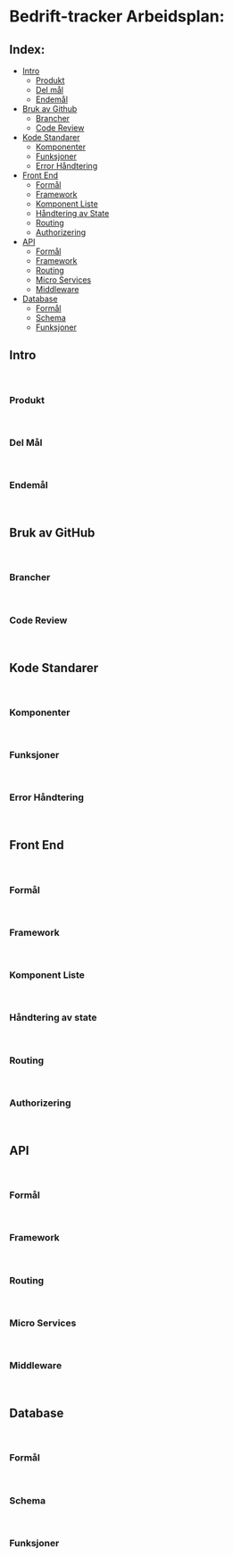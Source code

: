 # Bedrift-tracker Arbeidsplan:

## Index:


 - [Intro](#intro)
    - [Produkt](#produkt)
    - [Del mål](#del-mål)
    - [Endemål](#endemål)
 - [Bruk av Github](#git-hub)
    - [Brancher](#brancher)
    - [Code Review](#code-review)
 - [Kode Standarer](#kode-standarer)
    - [Komponenter](#komponenter)
    - [Funksjoner](#funksjoner)
    - [Error Håndtering](#error-håndtering)
 - [Front End](#front-end)
    - [Formål](#formål)
    - [Framework](#framework)
    - [Komponent Liste](#Komponent-liste)
    - [Håndtering av State](#håndtering-av-state)
    - [Routing](#routing)
    - [Authorizering](#Authorizering)
 - [API](#api)
    - [Formål](#formål)
    - [Framework](#framework)
    - [Routing](#Routing)
    - [Micro Services](#micro-services)
    - [Middleware](#middleware)
 - [Database](#database)
    - [Formål](#Formål)
    - [Schema](#schema)
    - [Funksjoner](#funksjoner)



## Intro

<br/>

### Produkt

<br/>

### Del Mål

<br/>

### Endemål

<br/>

## Bruk av GitHub

<br/>

### Brancher

<br/>

### Code Review

<br/>

## Kode Standarer

<br/>

### Komponenter

<br/>

### Funksjoner

<br/>

### Error Håndtering

<br/>

## Front End

<br/>

### Formål

<br/>

### Framework

<br/>

### Komponent Liste

<br/>

### Håndtering av state

<br/>

### Routing

<br/>

### Authorizering

<br/>

## API

<br/>

### Formål

<br/>

### Framework

<br/>

### Routing

<br/>

### Micro Services

<br/>

### Middleware

<br/>

## Database

<br/>

### Formål

<br/>

### Schema

<br/>

### Funksjoner






